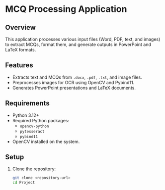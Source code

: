 # MCQ Processing Application

## Overview
This application processes various input files (Word, PDF, text, and images) to extract MCQs, format them, and generate outputs in PowerPoint and LaTeX formats.

## Features
- Extracts text and MCQs from `.docx`, `.pdf`, `.txt`, and image files.
- Preprocesses images for OCR using OpenCV and Pybind11.
- Generates PowerPoint presentations and LaTeX documents.

## Requirements
- Python 3.12+
- Required Python packages:
  - `opencv-python`
  - `pytesseract`
  - `pybind11`
- OpenCV installed on the system.

## Setup
1. Clone the repository:
   ```bash
   git clone <repository-url>
   cd Project

